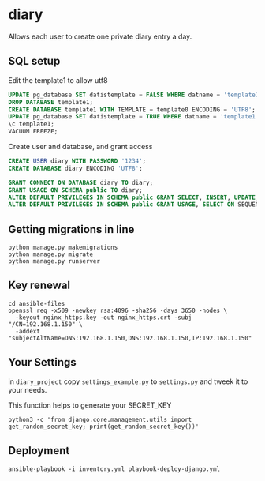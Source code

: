 # diary

Allows each user to create one private diary entry a day.

## SQL setup


Edit the template1 to allow utf8
```sql
UPDATE pg_database SET datistemplate = FALSE WHERE datname = 'template1';
DROP DATABASE template1;
CREATE DATABASE template1 WITH TEMPLATE = template0 ENCODING = 'UTF8';
UPDATE pg_database SET datistemplate = TRUE WHERE datname = 'template1';
\c template1;
VACUUM FREEZE;
```

Create user and database, and grant access
```sql
CREATE USER diary WITH PASSWORD '1234';
CREATE DATABASE diary ENCODING 'UTF8';

GRANT CONNECT ON DATABASE diary TO diary;
GRANT USAGE ON SCHEMA public TO diary;
ALTER DEFAULT PRIVILEGES IN SCHEMA public GRANT SELECT, INSERT, UPDATE, DELETE ON TABLES TO diary;
ALTER DEFAULT PRIVILEGES IN SCHEMA public GRANT USAGE, SELECT ON SEQUENCES TO diary;
```

## Getting migrations in line

```shell
python manage.py makemigrations
python manage.py migrate
python manage.py runserver
```

## Key renewal

```shell
cd ansible-files
openssl req -x509 -newkey rsa:4096 -sha256 -days 3650 -nodes \
  -keyout nginx_https.key -out nginx_https.crt -subj "/CN=192.168.1.150" \
  -addext "subjectAltName=DNS:192.168.1.150,DNS:192.168.1.150,IP:192.168.1.150"
```

## Your Settings

in `diary_project` copy `settings_example.py` to `settings.py` and tweek it to your needs.

This function helps to generate your SECRET_KEY
```shell
python3 -c 'from django.core.management.utils import get_random_secret_key; print(get_random_secret_key())'
```

## Deployment

```shell
ansible-playbook -i inventory.yml playbook-deploy-django.yml
```
